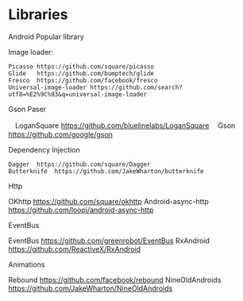 # Libraries
Android Popular library


 Image loader:
 
    Picasso https://github.com/square/picasso
    Glide   https://github.com/bumptech/glide
    Fresco  https://github.com/facebook/fresco
    Universal-image-loader https://github.com/search?utf8=%E2%9C%93&q=universal-image-loader
 
 Gson Paser
 
   　LoganSquare  https://github.com/bluelinelabs/LoganSquare
   　Gson https://github.com/google/gson
 
 Dependency Injection
 
    Dagger  https://github.com/square/Dagger
    Butterknife  https://github.com/JakeWharton/butterknife
 
 Http
 
   OKhttp https://github.com/square/okhttp
   Android-async-http  https://github.com/loopj/android-async-http
   
 EventBus
 
   EventBus  https://github.com/greenrobot/EventBus
   RxAndroid https://github.com/ReactiveX/RxAndroid
 
 Animations
 
 Rebound https://github.com/facebook/rebound
 NineOldAndroids https://github.com/JakeWharton/NineOldAndroids

